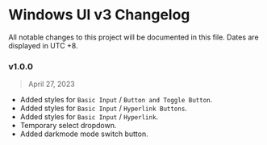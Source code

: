 # Windows UI v3 Changelog
All notable changes to this project will be documented in this file. Dates are displayed in UTC +8.

### v1.0.0
> April 27, 2023
- Added styles for `Basic Input` / `Button and Toggle Button`.
- Added styles for `Basic Input` / `Hyperlink Buttons`.
- Added styles for `Basic Input` / `Hyperlink`.
- Temporary select dropdown.
- Added darkmode mode switch button.
